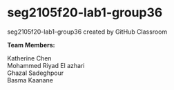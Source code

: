 # seg2105f20-lab1-group36
seg2105f20-lab1-group36 created by GitHub Classroom

**Team Members:**

Katherine Chen\
Mohammed Riyad El azhari\
Ghazal Sadeghpour\
Basma Kaanane
